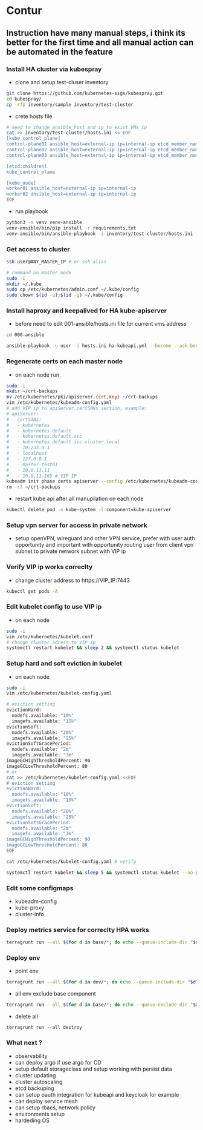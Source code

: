 # Contur

## Instruction have many manual steps, i think its better for the first time and all manual action can be automated in the feature

### Install HA cluster via kubespray

- clone and setup test-cluser inventory
```bash
git clone https://github.com/kubernetes-sigs/kubespray.git
cd kubespray/
cp -rfp inventory/sample inventory/test-cluster
```

- crete hosts file
```bash
# need to change ansible_host and ip to exist VMs ip
cat >> inventory/test-cluster/hosts.ini << EOF
[kube_control_plane]
control-plane01 ansible_host=external-ip ip=internal-ip etcd_member_name=etcd1
control-plane02 ansible_host=external-ip ip=internal-ip etcd_member_name=etcd2
control-plane03 ansible_host=external-ip ip=internal-ip etcd_member_name=etcd3

[etcd:children]
kube_control_plane

[kube_node]
worker01 ansible_host=external-ip ip=internal-ip
worker02 ansible_host=external-ip ip=internal-ip
EOF
```

- run playbook
```bash
python3 -m venv venv-ansible
venv-ansible/bin/pip install -r requirements.txt
venv-ansible/bin/ansible-playbook -i inventory/test-cluster/hosts.ini -u user cluster.yml --become --ask-become-pass
```

### Get access to cluster

```bash
ssh user@ANY_MASTER_IP # or ssh alias

# command on master node
sudo -i
mkdir ~/.kube
sudo cp /etc/kubernetes/admin.conf ~/.kube/config
sudo chown $(id -u):$(id -g) ~/.kube/config
```

### Install haproxy and keepalived for HA kube-apiserver
- before need to edit 001-ansible/hosts.ini file for current vms address

```bash
cd 000-ansible

ansible-playbook -u user -i hosts.ini ha-kubeapi.yml --become --ask-become-pass
```

### Regenerate certs on each master node

- on each node run
```bash
sudo -i
mkdir ~/crt-backups
mv /etc/kubernetes/pki/apiserver.{crt,key} ~/crt-backups
vim /etc/kubernetes/kubeadm-config.yaml
# add VIP ip to apiServer.certSANs section, example:
# apiServer:
#   certSANs:
#   - kubernetes
#   - kubernetes.default
#   - kubernetes.default.svc
#   - kubernetes.default.svc.cluster.local
#   - 10.233.0.1
#   - localhost
#   - 127.0.0.1
#   - master-test01
#   - 10.0.11.11
#   - 10.0.11.165 # VIP IP
kubeadm init phase certs apiserver --config /etc/kubernetes/kubeadm-config.yaml
rm -rf ~/crt-backups
```

-  restart kube api after all manupilation on each node
```bash
kubectl delete pod -n kube-system -l component=kube-apiserver
```

### Setup vpn server for access in private network
- setup openVPN, wireguard and other VPN service, prefer with user auth opportunity and important with opportunity routing user from client vpn subnet to private network subnet with VIP ip


### Verify VIP ip works correclty
- change cluster address to https://VIP_IP:7443

```bash
kubectl get pods -A
```


### Edit kubelet config to use VIP ip

- on each node

```bash
sudo -i
vim /etc/kubernetes/kubelet.conf
# change cluster adress to VIP ip
systemctl restart kubelet && sleep 2 && systemctl status kubelet
```


### Setup hard and soft eviction in kubelet

- on each node
```bash
sudo -i
vim /etc/kubernetes/kubelet-config.yaml

# eviction setting
evictionHard:
  nodefs.available: "10%"
  imagefs.available: "15%"
evictionSoft:
  nodefs.available: "20%"
  imagefs.available: "25%"
evictionSoftGracePeriod:
  nodefs.available: "2m"
  imagefs.available: "3m"
imageGCHighThresholdPercent: 90
imageGCLowThresholdPercent: 80
# or
cat >> /etc/kubernetes/kubelet-config.yaml <<EOF
# eviction setting
evictionHard:
  nodefs.available: "10%"
  imagefs.available: "15%"
evictionSoft:
  nodefs.available: "20%"
  imagefs.available: "25%"
evictionSoftGracePeriod:
  nodefs.available: "2m"
  imagefs.available: "3m"
imageGCHighThresholdPercent: 90
imageGCLowThresholdPercent: 80
EOF

cat /etc/kubernetes/kubelet-config.yaml # verify

systemctl restart kubelet && sleep 5 && systemctl status kubelet --no-page
```

### Edit some configmaps 
- kubeadm-config
- kube-proxy
- cluster-info


### Deploy metrics service for correclty HPA works

```bash
terragrunt run --all $(for d in base/*; do echo --queue-include-dir "$d"; done) plan && terragrunt run --all $(for d in base/*; do echo --queue-include-dir "$d"; done) apply
```

### Deploy env

- point env
```bash
terragrunt run --all $(for d in dev/*; do echo --queue-include-dir "$d"; done) plan && terragrunt run --all $(for d in dev/*; do echo --queue-include-dir "$d"; done) apply
```
- all env exclude base component
```bash
terragrunt run --all $(for d in base/*; do echo --queue-exclude-dir "$d"; done) plan && terragrunt run --all $(for d in base/*; do echo --queue-exclude-dir "$d"; done) apply
```

- delete all
```
terragrunt run --all destroy
```


### What next ?
- observability
- can deploy argo if use argo for CD
- setup default storageclass and setup working with persist data
- cluster updating
- cluster autoscaling
- etcd backuping
- can setup oauth integration for kubeapi and keycloak for example
- can deploy service mesh
- can setup rbacs, network policy
- environments setup
- hardeding OS